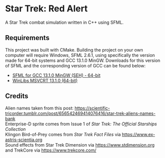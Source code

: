﻿# Star Trek: Red Alert

A Star Trek combat simulation written in C++ using SFML.

## Requirements
This project was built with CMake. Building the project on your own computer will require Windows, SFML 2.6.1, using specifically the version made for 64-bit systems and GCC 13.1.0 MinGW. Downloads for this version of SFML and the corresponding version of GCC can be found below:

- [SFML for GCC 13.1.0 MinGW (SEH) - 64-bit](https://www.sfml-dev.org/files/SFML-2.6.1-windows-gcc-13.1.0-mingw-64-bit.zip)
- [WinLibs MSVCRT 13.1.0 (64-bit)](https://github.com/brechtsanders/winlibs_mingw/releases/download/13.1.0-16.0.5-11.0.0-msvcrt-r5/winlibs-x86_64-posix-seh-gcc-13.1.0-mingw-w64msvcrt-11.0.0-r5.7z)

## Credits
Alien names taken from this post: https://scientific-tricorder.tumblr.com/post/656542469414076416/star-trek-aliens-names-bank  
Enterprise-D sprite comes from Issue 1 of *Star Trek: The Official Starships Collection*  
Klingon Bird-of-Prey comes from *Star Trek Fact Files* via https://www.ex-astris-scientia.org  
Sound effects from Star Trek Dimension via https://www.stdimension.org and TrekCore via https://www.trekcore.com/  
